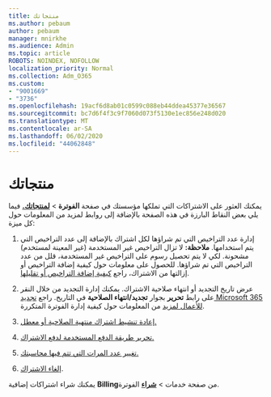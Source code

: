 ```yaml
---
title: منتجاتك
ms.author: pebaum
author: pebaum
manager: mnirkhe
ms.audience: Admin
ms.topic: article
ROBOTS: NOINDEX, NOFOLLOW
localization_priority: Normal
ms.collection: Adm_O365
ms.custom:
- "9001669"
- "3736"
ms.openlocfilehash: 19acf6d8ab01c0599c088eb44ddea45377e36567
ms.sourcegitcommit: bc7d6f4f3c9f7060d073f5130e1ec856e248d020
ms.translationtype: MT
ms.contentlocale: ar-SA
ms.lasthandoff: 06/02/2020
ms.locfileid: "44062848"
---
```

# <a name="your-products"></a>منتجاتك

يمكنك العثور على الاشتراكات التي تملكها مؤسستك في صفحة **الفوترة**  >  **[لمنتجاتك.](https://go.microsoft.com/fwlink/p/?linkid=842054)** فيما يلي بعض النقاط البارزة في هذه الصفحة بالإضافة إلى روابط لمزيد من المعلومات حول كل ميزة:

1. إدارة عدد التراخيص التي تم شراؤها لكل اشتراك بالإضافة إلى عدد التراخيص التي يتم استخدامها.  **ملاحظة:** لا تزال التراخيص غير المستخدمة (غير المعينة لمستخدم) مشحونة.  لكي لا يتم تحصيل رسوم على التراخيص غير المستخدمة، قلل من عدد التراخيص التي تم شراؤها. للحصول على معلومات حول كيفية إضافة التراخيص أو إزالتها من الاشتراك، راجع [كيفية إضافة التراخيص أو تقليلها](https://docs.microsoft.com/alchemyinsights/how-to-add-or-reduce-licenses).

2. عرض تاريخ التجديد أو انتهاء صلاحية الاشتراك.  يمكنك إدارة التجديد من خلال النقر على رابط **تحرير** بجوار **تجديد/انتهاء الصلاحية** في التاريخ.  راجع [تجديد Microsoft 365 للأعمال لمزيد](https://go.microsoft.com/fwlink/?linkid=2119216) من المعلومات حول كيفية إدارة الفوترة المتكررة.

3. [إعادة تنشيط اشتراك منتهية الصلاحية أو معطل.](https://go.microsoft.com/fwlink/?linkid=2117519)

4. [تحرير طريقة الدفع المستخدمة لدفع الاشتراك.](https://go.microsoft.com/fwlink/?linkid=2117167)

5. [تغيير عدد المرات التي تتم فيها محاسبتك.](https://go.microsoft.com/fwlink/?linkid=2119112)

6. [إلغاء الاشتراك](https://go.microsoft.com/fwlink/?linkid=2119113).

يمكنك شراء اشتراكات إضافية **Billing**من صفحة خدمات  >  [**شراء**](https://go.microsoft.com/fwlink/p/?linkid=868433) الفوترة.
